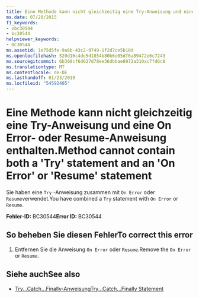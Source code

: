 ```yaml
---
title: Eine Methode kann nicht gleichzeitig eine Try-Anweisung und eine On Error- oder Resume-Anweisung enthalten.
ms.date: 07/20/2015
f1_keywords:
- vbc30544
- bc30544
helpviewer_keywords:
- BC30544
ms.assetid: 1e75d5fe-9a6b-43c2-9749-1f2d7ce5b10d
ms.openlocfilehash: 520d16c4de5d1854b80b6e05df6a89472e6c7243
ms.sourcegitcommit: 6b308cf6d627d78ee36dbbae8972a310ac7fd6c8
ms.translationtype: MT
ms.contentlocale: de-DE
ms.lasthandoff: 01/23/2019
ms.locfileid: "54592405"
---
```

# <a name="method-cannot-contain-both-a-try-statement-and-an-on-error-or-resume-statement"></a><span data-ttu-id="25dc7-102">Eine Methode kann nicht gleichzeitig eine Try-Anweisung und eine On Error- oder Resume-Anweisung enthalten.</span><span class="sxs-lookup"><span data-stu-id="25dc7-102">Method cannot contain both a 'Try' statement and an 'On Error' or 'Resume' statement</span></span>
<span data-ttu-id="25dc7-103">Sie haben eine `Try` -Anweisung zusammen mit `On Error` oder `Resume`verwendet.</span><span class="sxs-lookup"><span data-stu-id="25dc7-103">You have combined a `Try` statement with `On Error` or `Resume`.</span></span>  
  
 <span data-ttu-id="25dc7-104">**Fehler-ID:** BC30544</span><span class="sxs-lookup"><span data-stu-id="25dc7-104">**Error ID:** BC30544</span></span>  
  
## <a name="to-correct-this-error"></a><span data-ttu-id="25dc7-105">So beheben Sie diesen Fehler</span><span class="sxs-lookup"><span data-stu-id="25dc7-105">To correct this error</span></span>  
  
1.  <span data-ttu-id="25dc7-106">Entfernen Sie die Anweisung `On Error` oder `Resume`.</span><span class="sxs-lookup"><span data-stu-id="25dc7-106">Remove the `On Error` or `Resume`.</span></span>  
  
## <a name="see-also"></a><span data-ttu-id="25dc7-107">Siehe auch</span><span class="sxs-lookup"><span data-stu-id="25dc7-107">See also</span></span>

- [<span data-ttu-id="25dc7-108">Try...Catch...Finally-Anweisung</span><span class="sxs-lookup"><span data-stu-id="25dc7-108">Try...Catch...Finally Statement</span></span>](../../visual-basic/language-reference/statements/try-catch-finally-statement.md)
